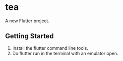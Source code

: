 # tea

A new Flutter project.

## Getting Started

1. Install the flutter command line tools.
2. Do flutter run in the terminal with an emulator open.
